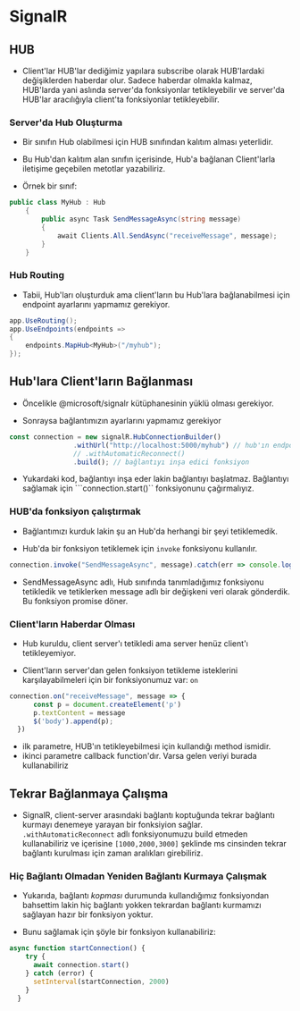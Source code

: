 # SignalR

## HUB

- Client'lar HUB'lar dediğimiz yapılara subscribe olarak HUB'lardaki değişiklerden haberdar olur. Sadece haberdar olmakla kalmaz, HUB'larda yani aslında server'da fonksiyonlar tetikleyebilir ve server'da HUB'lar aracılığıyla client'ta fonksiyonlar tetikleyebilir.


### Server'da Hub Oluşturma

- Bir sınıfın Hub olabilmesi için HUB sınıfından kalıtım alması yeterlidir. 

- Bu Hub'dan kalıtım alan sınıfın içerisinde, Hub'a bağlanan Client'larla iletişime geçebilen metotlar yazabiliriz.
- Örnek bir sınıf:
````csharp
public class MyHub : Hub
    {
        public async Task SendMessageAsync(string message)
        {
            await Clients.All.SendAsync("receiveMessage", message);
        }
    }
````

### Hub Routing

- Tabii, Hub'ları oluşturduk ama client'ların bu Hub'lara bağlanabilmesi için endpoint ayarlarını yapmamız gerekiyor.

````csharp
app.UseRouting();
app.UseEndpoints(endpoints =>
{
    endpoints.MapHub<MyHub>("/myhub");
});
````


## Hub'lara Client'ların Bağlanması

- Öncelikle @microsoft/signalr kütüphanesinin yüklü olması gerekiyor.

- Sonraysa bağlantımızın ayarlarını yapmamız gerekiyor

````ts
const connection = new signalR.HubConnectionBuilder()
                .withUrl("http://localhost:5000/myhub") // hub'ın endpoint'i
                // .withAutomaticReconnect()
                .build(); // bağlantıyı inşa edici fonksiyon
````
- Yukardaki kod, bağlantıyı inşa eder lakin bağlantıyı başlatmaz. Bağlantıyı sağlamak için  ```connection.start()`` fonksiyonunu çağırmalıyız.

### HUB'da fonksiyon çalıştırmak

- Bağlantımızı kurduk lakin şu an Hub'da herhangi bir şeyi tetiklemedik.

- Hub'da bir fonksiyon tetiklemek için ``invoke`` fonksiyonu kullanılır.

````ts
connection.invoke("SendMessageAsync", message).catch(err => console.log(`Mesaj iletilirken hata gerçekleşti: ${err?.message}`))
````

- SendMessageAsync adlı, Hub sınıfında tanımladığımız fonksiyonu tetikledik ve tetiklerken message adlı bir değişkeni veri olarak gönderdik. Bu fonksiyon promise döner.


### Client'ların Haberdar Olması

- Hub kuruldu, client server'ı tetikledi ama server henüz client'ı tetikleyemiyor.

- Client'ların server'dan gelen fonksiyon tetikleme isteklerini karşılayabilmeleri için bir fonksiyonumuz var: `on`

````ts
connection.on("receiveMessage", message => {
      const p = document.createElement('p')
      p.textContent = message
      $('body').append(p);
  })
````
- ilk parametre, HUB'ın tetikleyebilmesi için kullandığı method ismidir.
- ikinci parametre callback function'dır. Varsa gelen veriyi burada kullanabiliriz

## Tekrar Bağlanmaya Çalışma

- SignalR, client-server arasındaki bağlantı koptuğunda tekrar bağlantı kurmayı denemeye yarayan bir fonksiyion sağlar. ``.withAutomaticReconnect`` adlı fonksiyonumuzu build etmeden kullanabiliriz ve içerisine ``[1000,2000,3000]`` şeklinde ms cinsinden tekrar bağlantı kurulması için zaman aralıkları girebiliriz.

### Hiç Bağlantı Olmadan Yeniden Bağlantı Kurmaya Çalışmak

- Yukarıda, bağlantı _kopması_ durumunda kullandığımız fonksiyondan bahsettim lakin hiç bağlantı yokken tekrardan bağlantı kurmamızı sağlayan hazır bir fonksiyon yoktur.

- Bunu sağlamak için şöyle bir fonksiyon kullanabiliriz:

````ts
async function startConnection() {
    try {
      await connection.start()
    } catch (error) {
      setInterval(startConnection, 2000)
    }
  }
````